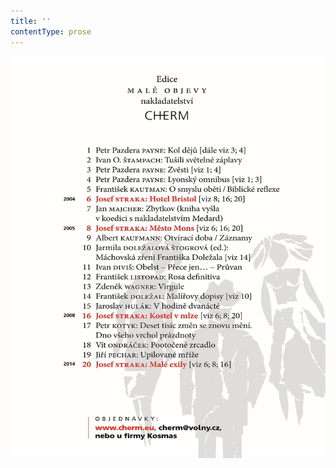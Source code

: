 ```yaml
---
title: ''
contentType: prose
---
```


<section>

![Reklama](./resources/reklama_cherm.jpg)

</section>
